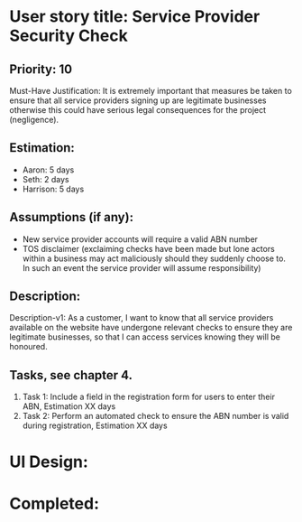 # User story title: Service Provider Security Check

## Priority: 10
Must-Have
Justification: It is extremely important that measures be taken to ensure that all service providers signing up
are legitimate businesses otherwise this could have serious legal consequences for the project (negligence).

## Estimation:
* Aaron: 5 days
* Seth: 2 days
* Harrison: 5 days

## Assumptions (if any):
* New service provider accounts will require a valid ABN number
* TOS disclaimer (exclaiming checks have been made but lone actors within a business may act maliciously should they
suddenly choose to. In such an event the service provider will assume responsibility)

## Description:

Description-v1: As a customer, I want to know that all service providers available on the website have undergone
relevant checks to ensure they are legitimate businesses, so that I can access services knowing they will be honoured.


## Tasks, see chapter 4.

1. Task 1: Include a field in the registration form for users to enter their ABN, Estimation XX days
2. Task 2: Perform an automated check to ensure the ABN number is valid during registration, Estimation XX days


# UI Design:


# Completed:
